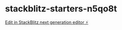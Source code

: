 # stackblitz-starters-n5qo8t

[Edit in StackBlitz next generation editor ⚡️](https://stackblitz.com/~/github.com/SmarDon/stackblitz-starters-n5qo8t)